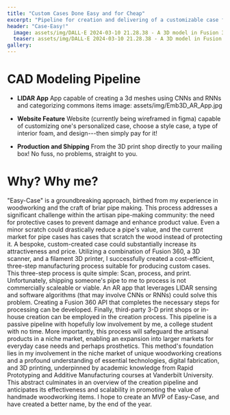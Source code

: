 ```yaml
---
title: "Custom Cases Done Easy and for Cheap"
excerpt: "Pipeline for creation and delivering of a customizable case for a hobbyist's handmade gifts"
header: "Case-Easy!"
  image: assets/img/DALL·E 2024-03-10 21.28.38 - A 3D model in Fusion 360 showing the design process for a custom-designed glasses case with a foam interior. The case is modeled to fit the glasses pe.webp
  teaser: assets/img/DALL·E 2024-03-10 21.28.38 - A 3D model in Fusion 360 showing the design process for a custom-designed glasses case with a foam interior. The case is modeled to fit the glasses pe.webp
gallery:
---
```


# CAD Modeling Pipeline

* **LIDAR App** App capable of creating a 3d meshes using CNNs and RNNs and categorizing commons items 
  image: assets/img/Emb3D_AR_App.jpg
* **Website Feature** Website (currently being wireframed in figma) capable of customizing one's personalized case, choose a style case, a type of interior foam, and design---then simply pay for it! 

* **Production and Shipping** From the 3D print shop directly to your mailing box! No fuss, no problems, straight to you.

# Why? Why me?

"Easy-Case" is a groundbreaking approach, birthed from my experience in woodworking and the craft of briar pipe making. This process addresses a significant challenge within the artisan pipe-making community: the need for protective cases to prevent damage and enhance product value. Even a minor scratch could drastically reduce a pipe's value, and the current market for pipe cases has cases that scratch the wood instead of protecting it. A bespoke, custom-created case could substantially increase its attractiveness and price. Utilizing a combination of Fusion 360, a 3D scanner, and a filament 3D printer, I successfully created a cost-efficient, three-step manufacturing process suitable for producing custom cases. This three-step process is quite simple: Scan, process, and print. Unfortunately, shipping someone's pipe to me to process is not commercially scaleable or viable. An AR app that leverages LIDAR sensing and software algorithms (that may involve CNNs or RNNs) could solve this problem. Creating a Fusion 360 API that completes the necessary steps for processing can be developed. Finally, third-party 3-D print shops or in-house creation can be employed in the creation process. This pipeline is a passive pipeline with hopefully low involvement by me, a college student with no time. More importantly, this process will safeguard the artisanal products in a niche market, enabling an expansion into larger markets for everyday case needs and perhaps prosthetics. This method's foundation lies in my involvement in the niche market of unique woodworking creations and a profound understanding of essential technologies, digital fabrication, and 3D printing, underpinned by academic knowledge from Rapid Prototyping and Additive Manufacturing courses at Vanderbilt University. This abstract culminates in an overview of the creation pipeline and anticipates its effectiveness and scalability in promoting the value of handmade woodworking items. I hope to create an MVP of Easy-Case, and have created a better name, by the end of the year.



